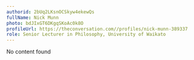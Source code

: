 ```yaml
---
authorid: 2bUq2LKsnOCSkyw4ekewQs
fullName: Nick Munn
photo: bdJIxGT6DKgqSKoAc0k8O
profileUrl: https://theconversation.com//profiles/nick-munn-389337
role: Senior Lecturer in Philosophy, University of Waikato
---
```

No content found